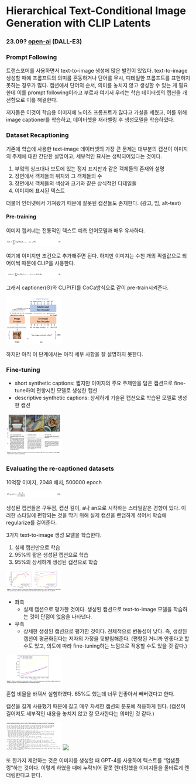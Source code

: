 Hierarchical Text-Conditional Image Generation with CLIP Latents
==
### 23.09? [open-ai](https://cdn.openai.com/papers/dall-e-3.pdf) (DALL-E3)

### Prompt Following
트랜스포머를 사용하면서 text-to-image 생성에 많은 발전이 있었다.
text-to-image 생성할 때에 프롬프트의 의미를 혼동하거나 단어를 무시, 디테일한 프롬프트를 표현하지 못하는 경우가 많다.
캡션에서 단어의 순서, 의미를 놓치지 않고 생성할 수 있는 게 필요한데 이를 prompt following이라고 부르자
여기서 우리는 학습 데이터셋의 캡션을 개선함으로 이를 해결한다.

저자들은 이것이 학습용 이미지에 노이즈 프롬프트가 많다고 가설을 세웠고,
이를 위해 image captioner를 학습하고, 데이터셋을 재라벨링 후 생성모델을 학습하였다.

### Dataset Recaptioning
기존에 학습에 사용한 text-image 데이터셋의 가장 큰 문제는 대부분의 캡션이 이미지의 주제에 대한 간단한 설명이고, 세부적인 묘사는 생략되어있다는 것이다.
1. 부엌의 싱크대나 보도에 있는 정지 표지판과 같은 객체들의 존재와 설명
2. 장면에서 객체들의 위치와 그 객체들의 수
3. 장면에서 객체들의 색상과 크기와 같은 상식적인 디테일들
4. 이미지에 표시된 텍스트

더불어 인터넷에서 가져왔기 때문에 잘못된 캡션들도 존재한다.
(광고, 밈, alt-text)

#### Pre-training
이미지 캡셔너는 전통적인 텍스트 예측 언어모델과 매우 유사하다.

<img src="./fomula1.png" width="30%">

여기에 이미지만 조건으로 추가해주면 된다.
하지만 이미지는 수천 개의 픽셀값으로 되어이씩 때문에 CLIP을 사용한다.

<img src="./fomula2.png" width="30%">

그래서 captioner(Θ)와 CLIP(F)를 CoCa방식으로 같이 pre-train시켜준다.

<img src="./coca.png" width="30%">

하지만 아직 이 단계에서는 아직 세부 사항을 잘 설명하지 못한다.

### Fine-tuning
* short synthetic captions: 짧지만 이미지의 주요 주제만을 담은 캡션으로 fine-tune하여 편향시킨 모델로 생성한 캡션
* descriptive synthetic captions: 상세하게 기술된 캡션으로 학습된 모델로 생성한 캡션

<img src="./fig1.png" width="30%">

### Evaluating the re-captioned datasets
10억장 이미지, 2048 배치, 500000 epoch

<img src="./fomula3.png" width="30%">

생성된 캡션들은 구두점, 캡션 길이, a나 an으로 시작하는 스타일같은 경향이 있다.
이러한 스타일에 편향되는 것을 막기 위해 실제 캡션을 랜덤하게 섞어서 학습에 regularize를 걸어준다.

3가지 text-to-image 생성 모델을 학습한다.

1. 실제 캡션만으로 학습
2. 95%의 짧은 생성된 캡션으로 학습
3. 95%의 상세하게 생성된 캡션으로 학습

<img src="./result1.png" width="30%">

* 좌측
  * 실제 캡션으로 평가한 것이다.
  생성된 캡션으로 text-to-image 모델을 학습하는 것이 단점이 없음을 나타낸다.
* 우측
  * 상세한 생성된 캡션으로 평가한 것이다.
  전체적으로 변동성이 낮다. 즉, 생성된 캡션이 평균화된다는 저자의 가정을 뒷받침해준다.
  (편향된 거니까 안좋다고 할 수도 있고, 의도에 따라 fine-tuning하는 느낌으로 적용할 수도 있을 것 같다.)

<img src="./result2.png" width="30%">

혼합 비율을 바꿔서 실험하였다. 65%도 했는데 너무 안좋아서 빼버렸다고 한다.

캡션을 길게 사용했기 때문에 길고 매우 자세한 캡션의 분포에 적응하게 된다.
(캡션이 길어져도 세부적인 내용을 놓치지 않고 잘 묘사한다는 의미인 것 같다.)


<img src="./upsampling.png" width="30%">

<img src="./upsampling2.png" width="30%">

또 한가지 제안하는 것은 이미지를 생성할 때 GPT-4를 사용하여 텍스트를 “업샘플링”하는 것이다.
이렇게 하였을 때에 누락되어 잘못 렌더링했을 이미지들을 올바르게 렌더링한다고 한다.
